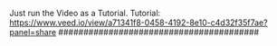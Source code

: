 Just run the Video as a Tutorial.
Tutorial: https://www.veed.io/view/a71341f8-0458-4192-8e10-c4d32f35f7ae?panel=share
########################################
